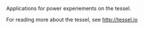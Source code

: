 Applications for power experiements on the tessel.

For reading more about the tessel, see http://tessel.io